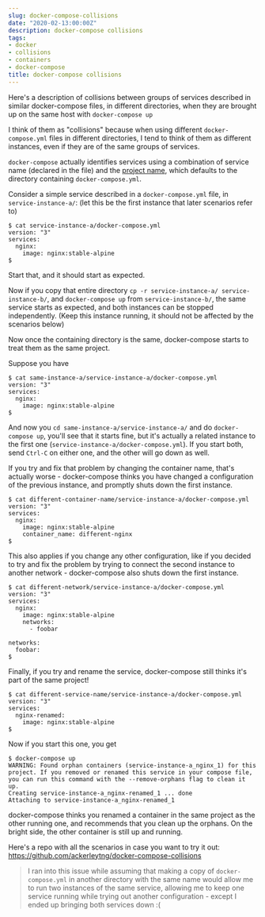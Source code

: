 ```yaml
---
slug: docker-compose-collisions
date: "2020-02-13:00:00Z"
description: docker-compose collisions
tags:
- docker
- collisions
- containers
- docker-compose
title: docker-compose collisions
---
```


Here's a description of collisions between groups of services described in similar docker-compose files, in different directories, when they are brought up on the same host with `docker-compose up`

I think of them as "collisions" because when using different `docker-compose.yml` files in different directories, I tend to think of them as different instances, even if they are of the same groups of services.

`docker-compose` actually identifies services using a combination of service name (declared in the file) and the [project name](https://docs.docker.com/compose/reference/envvars/#compose_project_name), which defaults to the directory containing `docker-compose.yml`.

Consider a simple service described in a `docker-compose.yml` file, in `service-instance-a/`: (let this be the first instance that later scenarios refer to)

```
$ cat service-instance-a/docker-compose.yml
version: "3"
services:
  nginx:
    image: nginx:stable-alpine
$
```

Start that, and it should start as expected.

Now if you copy that entire directory `cp -r service-instance-a/ service-instance-b/`, and `docker-compose up` from `service-instance-b/`, the same service starts as expected, and both instances can be stopped independently. (Keep this instance running, it should not be affected by the scenarios below)

Now once the containing directory is the same, docker-compose starts to treat them as the same project.

Suppose you have

```
$ cat same-instance-a/service-instance-a/docker-compose.yml
version: "3"
services:
  nginx:
    image: nginx:stable-alpine
$
```

And now you `cd same-instance-a/service-instance-a/` and do `docker-compose up`, you'll see that it starts fine, but it's actually a related instance to the first one (`service-instance-a/docker-compose.yml`). If you start both, send `Ctrl-C` on either one, and the other will go down as well.

If you try and fix that problem by changing the container name, that's actually worse - docker-compose thinks you have changed a configuration of the previous instance, and promptly shuts down the first instance.

```
$ cat different-container-name/service-instance-a/docker-compose.yml
version: "3"
services:
  nginx:
    image: nginx:stable-alpine
    container_name: different-nginx
$
```

This also applies if you change any other configuration, like if you decided to try and fix the problem by trying to connect the second instance to another network - docker-compose also shuts down the first instance.

```
$ cat different-network/service-instance-a/docker-compose.yml
version: "3"
services:
  nginx:
    image: nginx:stable-alpine
    networks:
      - foobar

networks:
  foobar:
$
```

Finally, if you try and rename the service, docker-compose still thinks it's part of the same project!

```
$ cat different-service-name/service-instance-a/docker-compose.yml
version: "3"
services:
  nginx-renamed:
    image: nginx:stable-alpine
$
```

Now if you start this one, you get

```
$ docker-compose up
WARNING: Found orphan containers (service-instance-a_nginx_1) for this project. If you removed or renamed this service in your compose file, you can run this command with the --remove-orphans flag to clean it up.
Creating service-instance-a_nginx-renamed_1 ... done
Attaching to service-instance-a_nginx-renamed_1
```

docker-compose thinks you renamed a container in the same project as the other running one, and recommends that you clean up the orphans. On the bright side, the other container is still up and running.

Here's a repo with all the scenarios in case you want to try it out: https://github.com/ackerleytng/docker-compose-collisions

> I ran into this issue while assuming that making a copy of `docker-compose.yml` in another directory with the same name would allow me to run two instances of the same service, allowing me to keep one service running while trying out another configuration - except I ended up bringing both services down :(
